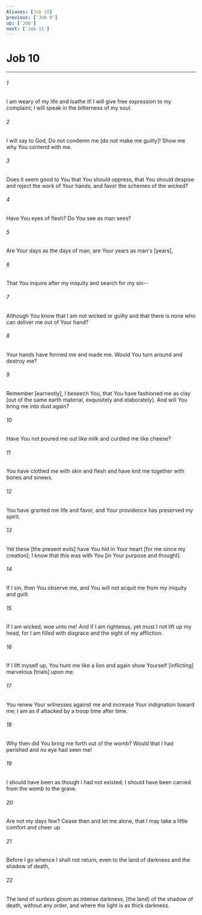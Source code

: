 ```yaml
---
Aliases: [Job 10]
previous: ['Job 9']
up: ['Job']
next: ['Job 11']
---
```

# Job 10

***














###### 1 






I am weary of my life and loathe it! I will give free expression to my complaint; I will speak in the bitterness of my soul. 













###### 2 






I will say to God, Do not condemn me [do not make me guilty]! Show me why You contend with me. 













###### 3 






Does it seem good to You that You should oppress, that You should despise and reject the work of Your hands, and favor the schemes of the wicked? 













###### 4 






Have You eyes of flesh? Do You see as man sees? 













###### 5 






Are Your days as the days of man, are Your years as man's [years], 













###### 6 






That You inquire after my iniquity and search for my sin-- 













###### 7 






Although You know that I am not wicked or guilty and that there is none who can deliver me out of Your hand? 













###### 8 






Your hands have formed me and made me. Would You turn around and destroy me? 













###### 9 






Remember [earnestly], I beseech You, that You have fashioned me as clay [out of the same earth material, exquisitely and elaborately]. And will You bring me into dust again? 













###### 10 






Have You not poured me out like milk and curdled me like cheese? 













###### 11 






You have clothed me with skin and flesh and have knit me together with bones and sinews. 













###### 12 






You have granted me life and favor, and Your providence has preserved my spirit. 













###### 13 






Yet these [the present evils] have You hid in Your heart [for me since my creation]; I know that this was with You [in Your purpose and thought]. 













###### 14 






If I sin, then You observe me, and You will not acquit me from my iniquity and guilt. 













###### 15 






If I am wicked, woe unto me! And if I am righteous, yet must I not lift up my head, for I am filled with disgrace and the sight of my affliction. 













###### 16 






If I lift myself up, You hunt me like a lion and again show Yourself [inflicting] marvelous [trials] upon me. 













###### 17 






You renew Your witnesses against me and increase Your indignation toward me; I am as if attacked by a troop time after time. 













###### 18 






Why then did You bring me forth out of the womb? Would that I had perished and no eye had seen me! 













###### 19 






I should have been as though I had not existed; I should have been carried from the womb to the grave. 













###### 20 






Are not my days few? Cease then and let me alone, that I may take a little comfort and cheer up 













###### 21 






Before I go whence I shall not return, even to the land of darkness and the shadow of death, 













###### 22 






The land of sunless gloom as intense darkness, [the land] of the shadow of death, without any order, and where the light is as thick darkness.
